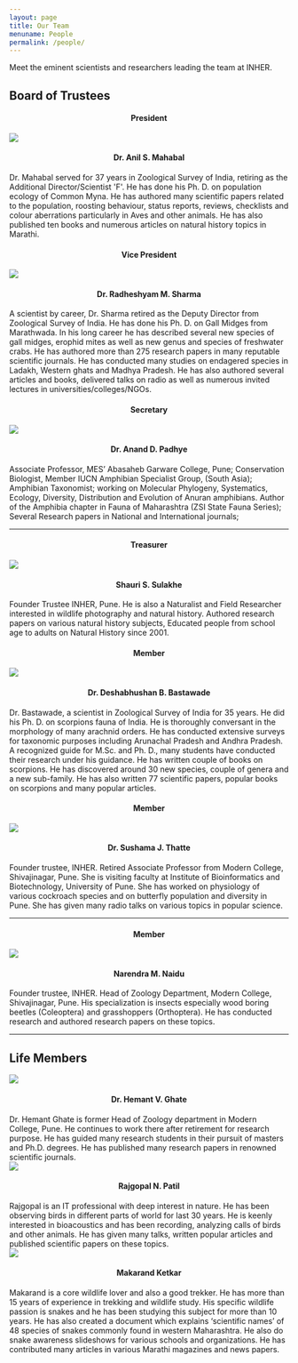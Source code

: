 ```yaml
---
layout: page
title: Our Team
menuname: People
permalink: /people/
---
```


Meet the eminent scientists and researchers leading the team at INHER.

## Board of Trustees
<div class="row">
<div class="col-md-4 col-sm-6" style="text-align=center">

<h4 style="text-align: center"> President </h4>
<img src="/assets/imgs/ASM.jpg" class="img-circle img-responsive rnp-scale">
<h4 style="text-align: center"> Dr. Anil S. Mahabal </h4>
Dr. Mahabal served for 37 years in Zoological Survey of India, retiring as the Additional Director/Scientist 'F'. He has done his Ph. D. on population ecology of Common Myna. 
He has authored many scientific papers related to the population, roosting behaviour, status reports, reviews, checklists and colour aberrations particularly in Aves and other animals. He has also published ten books and numerous articles on natural history topics in Marathi.
</div>
<div class="col-md-4 col-sm-6" style="text-align=center">

<h4 style="text-align: center"> Vice President</h4>
<img src="/assets/imgs/RMS.jpg" class="img-circle img-responsive rnp-scale">

<h4 style="text-align: center"> Dr. Radheshyam M. Sharma </h4>
A scientist by career, Dr. Sharma retired as the Deputy Director from Zoological Survey of India. He has done his Ph. D. on Gall Midges from Marathwada. In his long career he has described several new species of gall midges, erophid mites as well as new genus and species of freshwater crabs. He has authored more than 275 research papers in many reputable scientific journals. He has conducted many studies on endagered species in Ladakh, Western ghats and Madhya Pradesh. He has also authored several articles and books, delivered talks on radio as well as numerous invited lectures in universities/colleges/NGOs.
</div>
<div class="col-md-4 col-sm-6" style="text-align=center">
<h4 style="text-align: center"> Secretary </h4>
<img src="/assets/imgs/ADP.jpg" class="img-circle img-responsive rnp-scale">

<h4 style="text-align: center"> Dr. Anand D. Padhye </h4>

Associate Professor, MES’ Abasaheb Garware College, Pune; Conservation Biologist, Member IUCN Amphibian Specialist Group, (South Asia); Amphibian Taxonomist; working on Molecular Phylogeny, Systematics, Ecology, Diversity, Distribution and Evolution of Anuran amphibians. Author of the Amphibia chapter in Fauna of Maharashtra (ZSI State Fauna Series); Several Research papers in National and International journals;


</div>
</div>
<hr />
<div class="row" style="margin-top=20px">
<div class="col-md-4 col-sm-6" style="text-align=center;horizontal-align:middle">

<h4 style="text-align: center"> Treasurer</h4>
<img src="/assets/imgs/SSS.jpg" class="img-circle img-responsive rnp-scale">

<h4 style="text-align: center"> Shauri S. Sulakhe</h4>

Founder Trustee INHER, Pune. He is also a Naturalist and Field Researcher interested in wildlife photography and natural history. Authored research papers on various natural history subjects, Educated people from school age to adults on Natural History since 2001.

</div>

<div class="col-md-4 col-sm-4" style="text-align=center; horizontal-align:middle">

<h4 style="text-align: center">Member</h4>
<img src="/assets/imgs/DBB.jpg" class="img-circle img-responsive rnp-scale">

<h4 style="text-align: center">Dr. Deshabhushan B. Bastawade</h4>
Dr. Bastawade, a scientist in Zoological Survey of India for 35 years. He did his Ph. D. on scorpions fauna of India. He is thoroughly conversant in the morphology of many arachnid orders. He has conducted extensive surveys for taxonomic purposes including Arunachal Pradesh and Andhra Pradesh. A recognized guide for M.Sc. and Ph. D., many students have conducted their research under his guidance. He has written couple of books on scorpions. He has discovered around 30 new species, couple of genera and a new sub-family. He has also written 77 scientific papers, popular books on scorpions and many popular articles.

</div>
<div class="col-md-4 col-sm-4">
<h4 style="text-align: center"> Member</h4>
<img src="/assets/imgs/SJT.jpg" class="img-circle img-responsive rnp-scale">

<h4 style="text-align: center"> Dr. Sushama J. Thatte</h4>
Founder trustee, INHER. Retired Associate Professor from Modern College, Shivajinagar, Pune. She is visiting faculty at Institute of Bioinformatics and Biotechnology, University of Pune. She has worked on physiology of various cockroach species and on butterfly population and diversity in Pune. She has given many radio talks on various topics in popular science.
</div>
</div>
<hr />
<div class="row">
<div class="col-md-4 col-sm-4">
<h4 style="text-align: center"> Member</h4>
<img src="/assets/imgs/NMN.jpg" class="img-circle img-responsive rnp-scale">

<h4 style="text-align: center"> Narendra M. Naidu </h4>
Founder trustee, INHER. Head of Zoology Department, Modern College, Shivajinagar, Pune. His specialization is insects especially  wood boring beetles (Coleoptera) and grasshoppers (Orthoptera). He has conducted research and authored research papers on these topics.
</div>
</div>
<hr />

## Life Members
<div class="row">

<div class="col-md-4 col-sm-6" style="text-align=center">
<img src="/assets/imgs/HVG.jpg" class="img-circle img-responsive rnp-scale">
<h4 style="text-align: center">Dr. Hemant V. Ghate </h4>
Dr. Hemant Ghate is former Head of Zoology department in Modern College, Pune. He continues to work there after retirement for research purpose.  He has guided many research students in their pursuit of masters and Ph.D. degrees. He has published many research papers in renowned scientific journals.
</div>


<div class="col-md-4 col-sm-6" style="text-align=center">
<img src="/assets/imgs/RNP.jpg" class="img-circle img-responsive rnp-scale">
<h4 style="text-align: center">Rajgopal N. Patil </h4>
Rajgopal is an IT professional with deep interest in nature. He has been observing birds in different parts of world for last 30 years. He is keenly interested in bioacoustics and has been recording, analyzing calls of birds and other animals. He has given many talks, written popular articles and published scientific papers on these topics. 
</div>

<div class="col-md-4 col-sm-6" style="text-align=center">
<img src="/assets/imgs/MK.jpg" class="img-circle img-responsive rnp-scale">
<h4 style="text-align: center">Makarand Ketkar </h4>
Makarand is a core wildlife lover and also a good trekker. He has more than 15 years of experience in trekking and wildlife study. His specific wildlife passion is snakes and he has been studying this subject for more than 10 years. He has also created a document which explains ‘scientific names’ of 48 species of snakes commonly found in western Maharashtra. He also do snake awareness slideshows for various schools and organizations. He has contributed many articles in various Marathi magazines and news papers. 
</div>


</div>
